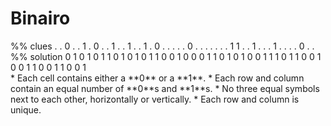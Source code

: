 # Binairo

<!-- %% svg-grid: none -->
<!-- %% hide           -->

<div id = "binairo" data-type = "binairo">
%% clues
. . 0 . . 1
. 0 . . 1 .
. 1 . . 1 .
0 . . . . .
0 . . . . .
. . 1 1 . .
1 . . . 1 .
. . . 0 . .
%% solution
0 1 0 1 0 1
1 0 1 0 1 0
1 1 0 0 1 0
0 0 1 1 0 1
0 1 0 0 1 1
1 0 1 1 0 0
1 0 0 1 1 0
0 1 1 0 0 1
</div>

<div markdown="1" class = 'rules'>
* Each cell contains either a **0** or a **1**.
* Each row and column contain an equal number of
  **0**s and **1**s.
* No three equal symbols next to each other, horizontally
  or vertically.
* Each row and column is unique.
</div>
